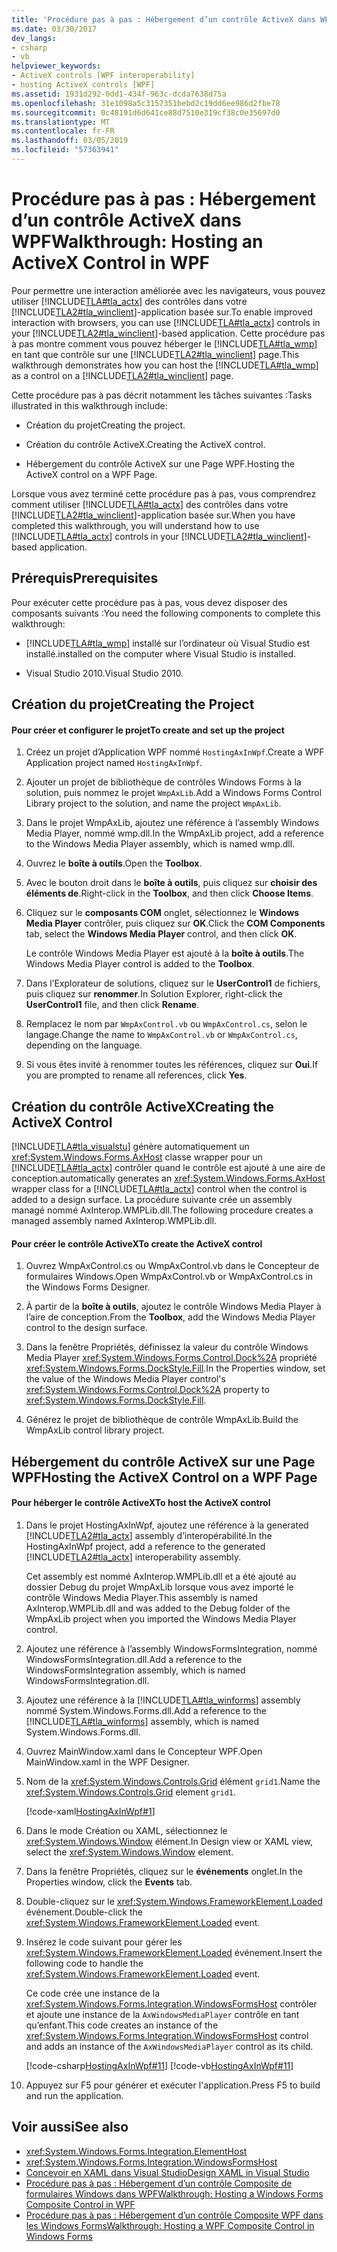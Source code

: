 ```yaml
---
title: 'Procédure pas à pas : Hébergement d’un contrôle ActiveX dans WPF'
ms.date: 03/30/2017
dev_langs:
- csharp
- vb
helpviewer_keywords:
- ActiveX controls [WPF interoperability]
- hosting ActiveX controls [WPF]
ms.assetid: 1931d292-0dd1-434f-963c-dcda7638d75a
ms.openlocfilehash: 31e1098a5c3157351bebd2c19dd6ee986d2fbe78
ms.sourcegitcommit: 0c48191d6d641ce88d7510e319cf38c0e35697d0
ms.translationtype: MT
ms.contentlocale: fr-FR
ms.lasthandoff: 03/05/2019
ms.locfileid: "57363941"
---
```

# <a name="walkthrough-hosting-an-activex-control-in-wpf"></a><span data-ttu-id="3d227-102">Procédure pas à pas : Hébergement d’un contrôle ActiveX dans WPF</span><span class="sxs-lookup"><span data-stu-id="3d227-102">Walkthrough: Hosting an ActiveX Control in WPF</span></span>
<span data-ttu-id="3d227-103">Pour permettre une interaction améliorée avec les navigateurs, vous pouvez utiliser [!INCLUDE[TLA#tla_actx](../../../../includes/tlasharptla-actx-md.md)] des contrôles dans votre [!INCLUDE[TLA2#tla_winclient](../../../../includes/tla2sharptla-winclient-md.md)]-application basée sur.</span><span class="sxs-lookup"><span data-stu-id="3d227-103">To enable improved interaction with browsers, you can use [!INCLUDE[TLA#tla_actx](../../../../includes/tlasharptla-actx-md.md)] controls in your [!INCLUDE[TLA2#tla_winclient](../../../../includes/tla2sharptla-winclient-md.md)]-based application.</span></span> <span data-ttu-id="3d227-104">Cette procédure pas à pas montre comment vous pouvez héberger le [!INCLUDE[TLA#tla_wmp](../../../../includes/tlasharptla-wmp-md.md)] en tant que contrôle sur une [!INCLUDE[TLA2#tla_winclient](../../../../includes/tla2sharptla-winclient-md.md)] page.</span><span class="sxs-lookup"><span data-stu-id="3d227-104">This walkthrough demonstrates how you can host the [!INCLUDE[TLA#tla_wmp](../../../../includes/tlasharptla-wmp-md.md)] as a control on a [!INCLUDE[TLA2#tla_winclient](../../../../includes/tla2sharptla-winclient-md.md)] page.</span></span>

 <span data-ttu-id="3d227-105">Cette procédure pas à pas décrit notamment les tâches suivantes :</span><span class="sxs-lookup"><span data-stu-id="3d227-105">Tasks illustrated in this walkthrough include:</span></span>

-   <span data-ttu-id="3d227-106">Création du projet</span><span class="sxs-lookup"><span data-stu-id="3d227-106">Creating the project.</span></span>

-   <span data-ttu-id="3d227-107">Création du contrôle ActiveX.</span><span class="sxs-lookup"><span data-stu-id="3d227-107">Creating the ActiveX control.</span></span>

-   <span data-ttu-id="3d227-108">Hébergement du contrôle ActiveX sur une Page WPF.</span><span class="sxs-lookup"><span data-stu-id="3d227-108">Hosting the ActiveX control on a WPF Page.</span></span>

 <span data-ttu-id="3d227-109">Lorsque vous avez terminé cette procédure pas à pas, vous comprendrez comment utiliser [!INCLUDE[TLA#tla_actx](../../../../includes/tlasharptla-actx-md.md)] des contrôles dans votre [!INCLUDE[TLA2#tla_winclient](../../../../includes/tla2sharptla-winclient-md.md)]-application basée sur.</span><span class="sxs-lookup"><span data-stu-id="3d227-109">When you have completed this walkthrough, you will understand how to use [!INCLUDE[TLA#tla_actx](../../../../includes/tlasharptla-actx-md.md)] controls in your [!INCLUDE[TLA2#tla_winclient](../../../../includes/tla2sharptla-winclient-md.md)]-based application.</span></span>

## <a name="prerequisites"></a><span data-ttu-id="3d227-110">Prérequis</span><span class="sxs-lookup"><span data-stu-id="3d227-110">Prerequisites</span></span>
 <span data-ttu-id="3d227-111">Pour exécuter cette procédure pas à pas, vous devez disposer des composants suivants :</span><span class="sxs-lookup"><span data-stu-id="3d227-111">You need the following components to complete this walkthrough:</span></span>

-   [!INCLUDE[TLA#tla_wmp](../../../../includes/tlasharptla-wmp-md.md)] <span data-ttu-id="3d227-112">installé sur l’ordinateur où Visual Studio est installé.</span><span class="sxs-lookup"><span data-stu-id="3d227-112">installed on the computer where Visual Studio is installed.</span></span>

-   <span data-ttu-id="3d227-113">Visual Studio 2010.</span><span class="sxs-lookup"><span data-stu-id="3d227-113">Visual Studio 2010.</span></span>

## <a name="creating-the-project"></a><span data-ttu-id="3d227-114">Création du projet</span><span class="sxs-lookup"><span data-stu-id="3d227-114">Creating the Project</span></span>

#### <a name="to-create-and-set-up-the-project"></a><span data-ttu-id="3d227-115">Pour créer et configurer le projet</span><span class="sxs-lookup"><span data-stu-id="3d227-115">To create and set up the project</span></span>

1.  <span data-ttu-id="3d227-116">Créez un projet d’Application WPF nommé `HostingAxInWpf`.</span><span class="sxs-lookup"><span data-stu-id="3d227-116">Create a WPF Application project named `HostingAxInWpf`.</span></span>

2.  <span data-ttu-id="3d227-117">Ajouter un projet de bibliothèque de contrôles Windows Forms à la solution, puis nommez le projet `WmpAxLib`.</span><span class="sxs-lookup"><span data-stu-id="3d227-117">Add a Windows Forms Control Library project to the solution, and name the project `WmpAxLib`.</span></span>

3.  <span data-ttu-id="3d227-118">Dans le projet WmpAxLib, ajoutez une référence à l’assembly Windows Media Player, nommé wmp.dll.</span><span class="sxs-lookup"><span data-stu-id="3d227-118">In the WmpAxLib project, add a reference to the Windows Media Player assembly, which is named wmp.dll.</span></span>

4.  <span data-ttu-id="3d227-119">Ouvrez le **boîte à outils**.</span><span class="sxs-lookup"><span data-stu-id="3d227-119">Open the **Toolbox**.</span></span>

5.  <span data-ttu-id="3d227-120">Avec le bouton droit dans le **boîte à outils**, puis cliquez sur **choisir des éléments de**.</span><span class="sxs-lookup"><span data-stu-id="3d227-120">Right-click in the **Toolbox**, and then click **Choose Items**.</span></span>

6.  <span data-ttu-id="3d227-121">Cliquez sur le **composants COM** onglet, sélectionnez le **Windows Media Player** contrôler, puis cliquez sur **OK**.</span><span class="sxs-lookup"><span data-stu-id="3d227-121">Click the **COM Components** tab, select the **Windows Media Player** control, and then click **OK**.</span></span>

     <span data-ttu-id="3d227-122">Le contrôle Windows Media Player est ajouté à la **boîte à outils**.</span><span class="sxs-lookup"><span data-stu-id="3d227-122">The Windows Media Player control is added to the **Toolbox**.</span></span>

7.  <span data-ttu-id="3d227-123">Dans l’Explorateur de solutions, cliquez sur le **UserControl1** de fichiers, puis cliquez sur **renommer**.</span><span class="sxs-lookup"><span data-stu-id="3d227-123">In Solution Explorer, right-click the **UserControl1** file, and then click **Rename**.</span></span>

8.  <span data-ttu-id="3d227-124">Remplacez le nom par `WmpAxControl.vb` ou `WmpAxControl.cs`, selon le langage.</span><span class="sxs-lookup"><span data-stu-id="3d227-124">Change the name to `WmpAxControl.vb` or `WmpAxControl.cs`, depending on the language.</span></span>

9. <span data-ttu-id="3d227-125">Si vous êtes invité à renommer toutes les références, cliquez sur **Oui**.</span><span class="sxs-lookup"><span data-stu-id="3d227-125">If you are prompted to rename all references, click **Yes**.</span></span>

## <a name="creating-the-activex-control"></a><span data-ttu-id="3d227-126">Création du contrôle ActiveX</span><span class="sxs-lookup"><span data-stu-id="3d227-126">Creating the ActiveX Control</span></span>
 [!INCLUDE[TLA#tla_visualstu](../../../../includes/tlasharptla-visualstu-md.md)] <span data-ttu-id="3d227-127">génère automatiquement un <xref:System.Windows.Forms.AxHost> classe wrapper pour un [!INCLUDE[TLA#tla_actx](../../../../includes/tlasharptla-actx-md.md)] contrôler quand le contrôle est ajouté à une aire de conception.</span><span class="sxs-lookup"><span data-stu-id="3d227-127">automatically generates an <xref:System.Windows.Forms.AxHost> wrapper class for a [!INCLUDE[TLA#tla_actx](../../../../includes/tlasharptla-actx-md.md)] control when the control is added to a design surface.</span></span> <span data-ttu-id="3d227-128">La procédure suivante crée un assembly managé nommé AxInterop.WMPLib.dll.</span><span class="sxs-lookup"><span data-stu-id="3d227-128">The following procedure creates a managed assembly named AxInterop.WMPLib.dll.</span></span>

#### <a name="to-create-the-activex-control"></a><span data-ttu-id="3d227-129">Pour créer le contrôle ActiveX</span><span class="sxs-lookup"><span data-stu-id="3d227-129">To create the ActiveX control</span></span>

1.  <span data-ttu-id="3d227-130">Ouvrez WmpAxControl.cs ou WmpAxControl.vb dans le Concepteur de formulaires Windows.</span><span class="sxs-lookup"><span data-stu-id="3d227-130">Open WmpAxControl.vb or WmpAxControl.cs in the Windows Forms Designer.</span></span>

2.  <span data-ttu-id="3d227-131">À partir de la **boîte à outils**, ajoutez le contrôle Windows Media Player à l’aire de conception.</span><span class="sxs-lookup"><span data-stu-id="3d227-131">From the **Toolbox**, add the Windows Media Player control to the design surface.</span></span>

3.  <span data-ttu-id="3d227-132">Dans la fenêtre Propriétés, définissez la valeur du contrôle Windows Media Player <xref:System.Windows.Forms.Control.Dock%2A> propriété <xref:System.Windows.Forms.DockStyle.Fill>.</span><span class="sxs-lookup"><span data-stu-id="3d227-132">In the Properties window, set the value of the Windows Media Player control's <xref:System.Windows.Forms.Control.Dock%2A> property to <xref:System.Windows.Forms.DockStyle.Fill>.</span></span>

4.  <span data-ttu-id="3d227-133">Générez le projet de bibliothèque de contrôle WmpAxLib.</span><span class="sxs-lookup"><span data-stu-id="3d227-133">Build the WmpAxLib control library project.</span></span>

## <a name="hosting-the-activex-control-on-a-wpf-page"></a><span data-ttu-id="3d227-134">Hébergement du contrôle ActiveX sur une Page WPF</span><span class="sxs-lookup"><span data-stu-id="3d227-134">Hosting the ActiveX Control on a WPF Page</span></span>

#### <a name="to-host-the-activex-control"></a><span data-ttu-id="3d227-135">Pour héberger le contrôle ActiveX</span><span class="sxs-lookup"><span data-stu-id="3d227-135">To host the ActiveX control</span></span>

1.  <span data-ttu-id="3d227-136">Dans le projet HostingAxInWpf, ajoutez une référence à la generated [!INCLUDE[TLA2#tla_actx](../../../../includes/tla2sharptla-actx-md.md)] assembly d’interopérabilité.</span><span class="sxs-lookup"><span data-stu-id="3d227-136">In the HostingAxInWpf project, add a reference to the generated [!INCLUDE[TLA2#tla_actx](../../../../includes/tla2sharptla-actx-md.md)] interoperability assembly.</span></span>

     <span data-ttu-id="3d227-137">Cet assembly est nommé AxInterop.WMPLib.dll et a été ajouté au dossier Debug du projet WmpAxLib lorsque vous avez importé le contrôle Windows Media Player.</span><span class="sxs-lookup"><span data-stu-id="3d227-137">This assembly is named AxInterop.WMPLib.dll and was added to the Debug folder of the WmpAxLib project when you imported the Windows Media Player control.</span></span>

2.  <span data-ttu-id="3d227-138">Ajoutez une référence à l’assembly WindowsFormsIntegration, nommé WindowsFormsIntegration.dll.</span><span class="sxs-lookup"><span data-stu-id="3d227-138">Add a reference to the WindowsFormsIntegration assembly, which is named WindowsFormsIntegration.dll.</span></span>

3.  <span data-ttu-id="3d227-139">Ajoutez une référence à la [!INCLUDE[TLA#tla_winforms](../../../../includes/tlasharptla-winforms-md.md)] assembly nommé System.Windows.Forms.dll.</span><span class="sxs-lookup"><span data-stu-id="3d227-139">Add a reference to the [!INCLUDE[TLA#tla_winforms](../../../../includes/tlasharptla-winforms-md.md)] assembly, which is named System.Windows.Forms.dll.</span></span>

4.  <span data-ttu-id="3d227-140">Ouvrez MainWindow.xaml dans le Concepteur WPF.</span><span class="sxs-lookup"><span data-stu-id="3d227-140">Open MainWindow.xaml in the WPF Designer.</span></span>

5.  <span data-ttu-id="3d227-141">Nom de la <xref:System.Windows.Controls.Grid> élément `grid1`.</span><span class="sxs-lookup"><span data-stu-id="3d227-141">Name the <xref:System.Windows.Controls.Grid> element `grid1`.</span></span>

     [!code-xaml[HostingAxInWpf#1](~/samples/snippets/csharp/VS_Snippets_Wpf/HostingAxInWpf/CSharp/HostingAxInWpf/window1.xaml#1)]

6.  <span data-ttu-id="3d227-142">Dans le mode Création ou XAML, sélectionnez le <xref:System.Windows.Window> élément.</span><span class="sxs-lookup"><span data-stu-id="3d227-142">In Design view or XAML view, select the <xref:System.Windows.Window> element.</span></span>

7.  <span data-ttu-id="3d227-143">Dans la fenêtre Propriétés, cliquez sur le **événements** onglet.</span><span class="sxs-lookup"><span data-stu-id="3d227-143">In the Properties window, click the **Events** tab.</span></span>

8.  <span data-ttu-id="3d227-144">Double-cliquez sur le <xref:System.Windows.FrameworkElement.Loaded> événement.</span><span class="sxs-lookup"><span data-stu-id="3d227-144">Double-click the <xref:System.Windows.FrameworkElement.Loaded> event.</span></span>

9. <span data-ttu-id="3d227-145">Insérez le code suivant pour gérer les <xref:System.Windows.FrameworkElement.Loaded> événement.</span><span class="sxs-lookup"><span data-stu-id="3d227-145">Insert the following code to handle the <xref:System.Windows.FrameworkElement.Loaded> event.</span></span>

     <span data-ttu-id="3d227-146">Ce code crée une instance de la <xref:System.Windows.Forms.Integration.WindowsFormsHost> contrôler et ajoute une instance de la `AxWindowsMediaPlayer` contrôle en tant qu’enfant.</span><span class="sxs-lookup"><span data-stu-id="3d227-146">This code creates an instance of the <xref:System.Windows.Forms.Integration.WindowsFormsHost> control and adds an instance of the `AxWindowsMediaPlayer` control as its child.</span></span>

     [!code-csharp[HostingAxInWpf#11](~/samples/snippets/csharp/VS_Snippets_Wpf/HostingAxInWpf/CSharp/HostingAxInWpf/window1.xaml.cs#11)]
     [!code-vb[HostingAxInWpf#11](~/samples/snippets/visualbasic/VS_Snippets_Wpf/HostingAxInWpf/VisualBasic/HostingAxInWpf/window1.xaml.vb#11)]  
  
10. <span data-ttu-id="3d227-147">Appuyez sur F5 pour générer et exécuter l'application.</span><span class="sxs-lookup"><span data-stu-id="3d227-147">Press F5 to build and run the application.</span></span>  
  
## <a name="see-also"></a><span data-ttu-id="3d227-148">Voir aussi</span><span class="sxs-lookup"><span data-stu-id="3d227-148">See also</span></span>
- <xref:System.Windows.Forms.Integration.ElementHost>
- <xref:System.Windows.Forms.Integration.WindowsFormsHost>
- [<span data-ttu-id="3d227-149">Concevoir en XAML dans Visual Studio</span><span class="sxs-lookup"><span data-stu-id="3d227-149">Design XAML in Visual Studio</span></span>](/visualstudio/designers/designing-xaml-in-visual-studio)
- [<span data-ttu-id="3d227-150">Procédure pas à pas : Hébergement d’un contrôle Composite de formulaires Windows dans WPF</span><span class="sxs-lookup"><span data-stu-id="3d227-150">Walkthrough: Hosting a Windows Forms Composite Control in WPF</span></span>](walkthrough-hosting-a-windows-forms-composite-control-in-wpf.md)
- [<span data-ttu-id="3d227-151">Procédure pas à pas : Hébergement d’un contrôle Composite WPF dans les Windows Forms</span><span class="sxs-lookup"><span data-stu-id="3d227-151">Walkthrough: Hosting a WPF Composite Control in Windows Forms</span></span>](walkthrough-hosting-a-wpf-composite-control-in-windows-forms.md)
